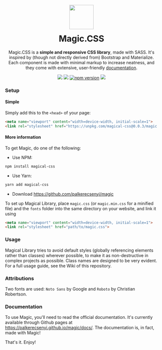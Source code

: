 <p align="center">
  <a href="https://palkerecsenyi.github.io/magic/docs/">
    <img src="https://palkerecsenyi.github.io/magic/docs/documentation/media/icon.svg" width="80">
  </a>
  <h1 align="center" style="margin-top:0;">Magic.CSS</h1>
</p>
<p align="center">Magic.CSS is a <strong>simple and responsive CSS library</strong>, made with SASS. It's inspired by (though not directly derived from) Bootstrap and Materialize. Each component is made with minimal markup to increase neatness, and they come with extensive, user-friendly <a href="https://palkerecsenyi.github.io/magic/docs/">documentation</a>.</p>
<p align="center">
  <img src="https://img.shields.io/badge/components-10-brightgreen.svg">
  <img src="https://img.shields.io/badge/lines-1295-brightgreen.svg">
  <a href="https://badge.fury.io/js/magical-css"><img src="https://badge.fury.io/js/magical-css.svg" alt="npm version"></a>
  <a href="https://gitter.im/magic-css/Lobby?utm_source=share-link&utm_medium=link&utm_campaign=share-link"><img src="http://badges.gitter.im/magic-css.png"></a>
</p>

### Setup
#### Simple
Simply add this to the `<head>` of your page:
```HTML
<meta name="viewport" content="width=device-width, initial-scale=1">
<link rel="stylesheet" href="https://unpkg.com/magical-css@0.0.3/magic.css">
```
#### More information
To get Magic, do one of the following:
* Use NPM:
```bash
npm install magical-css
```
* Use Yarn:
```bash
yarn add magical-css
```
* Download https://github.com/palkerecsenyi/magic

To set up Magical Library, place `magic.css` (or `magic.min.css` for a minified file) and the `fonts` folder into the same directory on your website, and link it using
```HTML
<meta name="viewport" content="width=device-width, initial-scale=1">
<link rel="stylesheet" href="path/to/magic.css">
```

### Usage
Magical Library tries to avoid default styles (globally referencing elements rather than classes) wherever possible, to make it as non-destructive in complex projects as possible. Class names are designed to be very evident. For a full usage guide, see the Wiki of this repository.

### Attributions
Two fonts are used: `Noto Sans` by Google and `Roboto` by Christian Robertson.

### Documentation
To use Magic, you'll need to read the official documentation. It's currently available through Github pages at https://palkerecsenyi.github.io/magic/docs/. The documentation is, in fact, made with Magic!

That's it. Enjoy!
